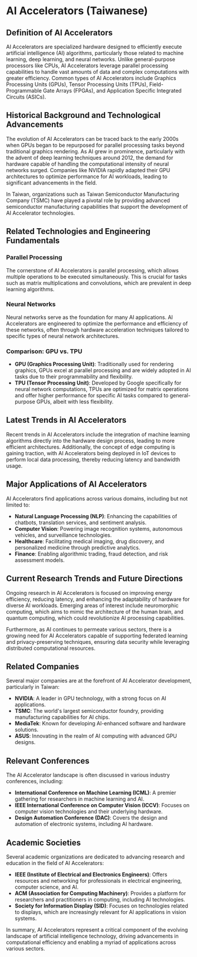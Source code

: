 # AI Accelerators (Taiwanese)

## Definition of AI Accelerators

AI Accelerators are specialized hardware designed to efficiently execute artificial intelligence (AI) algorithms, particularly those related to machine learning, deep learning, and neural networks. Unlike general-purpose processors like CPUs, AI Accelerators leverage parallel processing capabilities to handle vast amounts of data and complex computations with greater efficiency. Common types of AI Accelerators include Graphics Processing Units (GPUs), Tensor Processing Units (TPUs), Field-Programmable Gate Arrays (FPGAs), and Application Specific Integrated Circuits (ASICs).

## Historical Background and Technological Advancements

The evolution of AI Accelerators can be traced back to the early 2000s when GPUs began to be repurposed for parallel processing tasks beyond traditional graphics rendering. As AI grew in prominence, particularly with the advent of deep learning techniques around 2012, the demand for hardware capable of handling the computational intensity of neural networks surged. Companies like NVIDIA rapidly adapted their GPU architectures to optimize performance for AI workloads, leading to significant advancements in the field.

In Taiwan, organizations such as Taiwan Semiconductor Manufacturing Company (TSMC) have played a pivotal role by providing advanced semiconductor manufacturing capabilities that support the development of AI Accelerator technologies.

## Related Technologies and Engineering Fundamentals

### Parallel Processing

The cornerstone of AI Accelerators is parallel processing, which allows multiple operations to be executed simultaneously. This is crucial for tasks such as matrix multiplications and convolutions, which are prevalent in deep learning algorithms.

### Neural Networks

Neural networks serve as the foundation for many AI applications. AI Accelerators are engineered to optimize the performance and efficiency of these networks, often through hardware acceleration techniques tailored to specific types of neural network architectures.

### Comparison: GPU vs. TPU

- **GPU (Graphics Processing Unit)**: Traditionally used for rendering graphics, GPUs excel at parallel processing and are widely adopted in AI tasks due to their programmability and flexibility.
- **TPU (Tensor Processing Unit)**: Developed by Google specifically for neural network computations, TPUs are optimized for matrix operations and offer higher performance for specific AI tasks compared to general-purpose GPUs, albeit with less flexibility.

## Latest Trends in AI Accelerators

Recent trends in AI Accelerators include the integration of machine learning algorithms directly into the hardware design process, leading to more efficient architectures. Additionally, the concept of edge computing is gaining traction, with AI Accelerators being deployed in IoT devices to perform local data processing, thereby reducing latency and bandwidth usage.

## Major Applications of AI Accelerators

AI Accelerators find applications across various domains, including but not limited to:

- **Natural Language Processing (NLP)**: Enhancing the capabilities of chatbots, translation services, and sentiment analysis.
- **Computer Vision**: Powering image recognition systems, autonomous vehicles, and surveillance technologies.
- **Healthcare**: Facilitating medical imaging, drug discovery, and personalized medicine through predictive analytics.
- **Finance**: Enabling algorithmic trading, fraud detection, and risk assessment models.

## Current Research Trends and Future Directions

Ongoing research in AI Accelerators is focused on improving energy efficiency, reducing latency, and enhancing the adaptability of hardware for diverse AI workloads. Emerging areas of interest include neuromorphic computing, which aims to mimic the architecture of the human brain, and quantum computing, which could revolutionize AI processing capabilities.

Furthermore, as AI continues to permeate various sectors, there is a growing need for AI Accelerators capable of supporting federated learning and privacy-preserving techniques, ensuring data security while leveraging distributed computational resources.

## Related Companies

Several major companies are at the forefront of AI Accelerator development, particularly in Taiwan:

- **NVIDIA**: A leader in GPU technology, with a strong focus on AI applications.
- **TSMC**: The world's largest semiconductor foundry, providing manufacturing capabilities for AI chips.
- **MediaTek**: Known for developing AI-enhanced software and hardware solutions.
- **ASUS**: Innovating in the realm of AI computing with advanced GPU designs.

## Relevant Conferences

The AI Accelerator landscape is often discussed in various industry conferences, including:

- **International Conference on Machine Learning (ICML)**: A premier gathering for researchers in machine learning and AI.
- **IEEE International Conference on Computer Vision (ICCV)**: Focuses on computer vision technologies and their underlying hardware.
- **Design Automation Conference (DAC)**: Covers the design and automation of electronic systems, including AI hardware.

## Academic Societies

Several academic organizations are dedicated to advancing research and education in the field of AI Accelerators:

- **IEEE (Institute of Electrical and Electronics Engineers)**: Offers resources and networking for professionals in electrical engineering, computer science, and AI.
- **ACM (Association for Computing Machinery)**: Provides a platform for researchers and practitioners in computing, including AI technologies.
- **Society for Information Display (SID)**: Focuses on technologies related to displays, which are increasingly relevant for AI applications in vision systems.

In summary, AI Accelerators represent a critical component of the evolving landscape of artificial intelligence technology, driving advancements in computational efficiency and enabling a myriad of applications across various sectors.